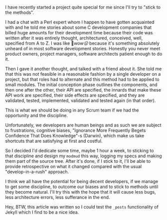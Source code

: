 I have recently started a project quite special for me since I'll try to "stick to the methods".

I had a chat with a Perl expert whom I happen to have gotten acquainted with and he told me stories about some C development companies that billed huge amounts for their development time because their code was written after it was entirely thought, architectured, conceived, well, specified from A to Z. I was like 🤔*wow😮* because it's something absolutely unheard of in most software development stories. Honestly you never meet product owners, project managers, software architects patient enough to do it.

Then I gave it another thought, and talked with a friend about it. She told me that this was not feasible in a reasonable fashion by a single developer on a project, but that roles had to alternate and this method had to be applied to small modules. The initial conception phase outlines the components, and then one after the other, their API are specified, the innards that make these API work are specified, their side effects are specified, and they are validated, tested, implemented, validated and tested again (in that order).

This is what we should be doing in any Scrum team if we had the opportunity and the discipline.

Unfortunately, we developers are human beings and as such we are subject to frustrations, cognitive biases, "Ignorance More Frequently Begets Confidence That Does Knowledge"-s (Darwin), which make us take shortcuts that are satisfying at first and costful.

So I decided I'd dedicate some time, maybe 1 hour a week, to sticking to that discipline and design my `modmud` this way, logging my specs and making them part of the source tree. After it's done, if I stick to it, I'll be able to provide retrospective on what it changed compared with the usual "develop-in-a-rush" approach.

I think we all have the potential for being decent developers, if we manage to get some discipline, to outcome our biases and to stick to methods until they become natural. I'll try this with the hope that it will cause less bugs, less architecture errors, less sufferance in the end.

Hey, BTW, this article was written so I could test the `_posts` functionality of Jekyll which I find to be a nice idea.
